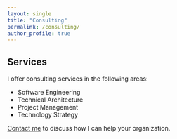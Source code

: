 ```yaml
---
layout: single
title: "Consulting"
permalink: /consulting/
author_profile: true
---
```


## Services

I offer consulting services in the following areas:
- Software Engineering
- Technical Architecture
- Project Management
- Technology Strategy

[Contact me](#) to discuss how I can help your organization.
